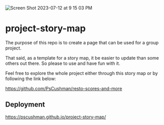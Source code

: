 ![Screen Shot 2023-07-12 at 9 15 03 PM](https://github.com/PsCushman/project-story-map/assets/122395437/23cea4aa-5f05-46f4-945d-a2bc6917178f)

# project-story-map
The purpose of this repo is to create a page that can be used for a group project.

That said, as a template for a story map, it be easier to update than some others out there. So please to use and have fun with it.

Feel free to explore the whole project either through this story map or by following the link below:

https://github.com/PsCushman/resto-scores-and-more

## Deployment

https://pscushman.github.io/project-story-map/
